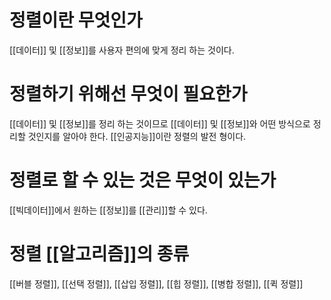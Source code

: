 # 정렬이란 무엇인가
[[데이터]] 및 [[정보]]를 사용자 편의에 맞게 정리 하는 것이다.
# 정렬하기 위해선 무엇이 필요한가
[[데이터]] 및 [[정보]]를 정리 하는 것이므로 [[데이터]] 및 [[정보]]와 어떤 방식으로 정리할 것인지를 알아야 한다.
[[인공지능]]이란 정렬의 발전 형이다.
# 정렬로 할 수 있는 것은 무엇이 있는가
[[빅데이터]]에서 원하는 [[정보]]를 [[관리]]할 수 있다.
# 정렬 [[알고리즘]]의 종류
[[버블 정렬]], [[선택 정렬]], [[삽입 정렬]], [[힙 정렬]], [[병합 정렬]], [[퀵 정렬]]

